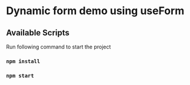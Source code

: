 # Dynamic form demo using useForm

## Available Scripts

Run following command to start the project

### `npm install`

### `npm start`
